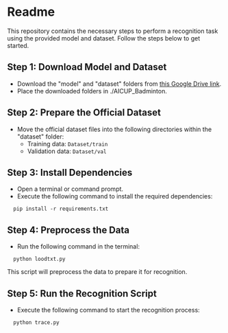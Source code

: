 # Readme

This repository contains the necessary steps to perform a recognition task using the provided model and dataset. Follow the steps below to get started.

## Step 1: Download Model and Dataset

- Download the "model" and "dataset" folders from [this Google Drive link](https://drive.google.com/drive/folders/13UeUIDSr7yQ65lF-vhTPtmwmLgU8V0yQ?usp=sharing).
- Place the downloaded folders in ./AICUP_Badminton.

## Step 2: Prepare the Official Dataset

- Move the official dataset files into the following directories within the "dataset" folder:
  - Training data: `Dataset/train`
  - Validation data: `Dataset/val`

## Step 3: Install Dependencies

- Open a terminal or command prompt.
- Execute the following command to install the required dependencies:
```shell
  pip install -r requirements.txt
```

## Step 4: Preprocess the Data

- Run the following command in the terminal:
```shell
  python loodtxt.py
```
This script will preprocess the data to prepare it for recognition.

## Step 5: Run the Recognition Script

- Execute the following command to start the recognition process:
```shell
  python trace.py
```

